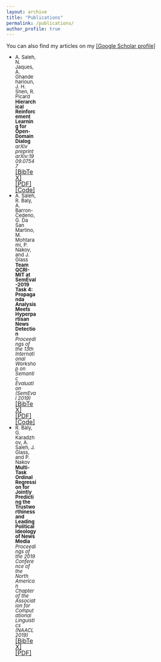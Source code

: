 ```yaml
---
layout: archive
title: "Publications"
permalink: /publications/
author_profile: true
---
```


<style>
@media screen and (min-width: 800px) {
  ul {margin-right: 425px;line-height: 1;}
}
</style>

You can also find my articles on my <a href="https://scholar.google.com/citations?user=XkEZl0gAAAAJ&hl=en">[Google Scholar profile]</a>

<ul>
<li ><font size="2.5"> A. Saleh, N. Jaques, A. Ghandeharioun, J. H. Shen, R. Picard</font>
  <br><font size="2.5"><b>Hierarchical Reinforcement Learning for Open-Domain Dialog</b></font><br>
<font size="2.5"><i>arXiv preprint arXiv:1909.07547</i>
  </font><br />
  <a href="https://github.com/AbdulSaleh/abdulsaleh.github.io/blob/master/_pages/bibtex/saleh2019hier.html"><font size="3">[BibTeX]</font></a>
  <a href="https://arxiv.org/pdf/1909.07547.pdf"><font size="3">[PDF]</font></a>
  <a href="https://github.com/natashamjaques/neural_chat/tree/master/HierarchicalRL"><font size="3">[Code]</font></a>
 
</li>
  
  
<li ><font size="2.5"> A. Saleh, R. Baly, A. Barron-Cedeno, G. Da San Martino, M. Mohtarami, P. Nakov, and J. Glass</font>
  <br><font size="2.5"><b>Team QCRI-MIT at SemEval-2019 Task 4: Propaganda Analysis Meets Hyperpartisan News Detection</b></font><br>
<font size="2.5"><i>Proceedings of the 13th International Workshop on Semantic Evaluation (SemEval 2019)</i>
  </font><br />
  <a href="https://github.com/AbdulSaleh/abdulsaleh.github.io/blob/master/_pages/bibtex/saleh2019team.html"><font size="3">[BibTeX]</font></a>
  <a href="https://arxiv.org/pdf/1904.03513.pdf"><font size="3">[PDF]</font></a>
  <a href="https://github.com/AbdulSaleh/QCRI-MIT-SemEval2019-Task4"><font size="3">[Code]</font></a>
 
</li>

<li ><font size="2.5"> R. Baly, G. Karadzhov, A. Saleh, J. Glass, and P. Nakov</font>
  <br><font size="2.5"><b>Multi-Task Ordinal Regression for Jointly Predicting the Trustworthiness and Leading Political Ideology of News Media</b></font><br>
<font size="2.5"><i>Proceedings of the 2019 Conference of the North American Chapter of the Association for Computational Linguistics (NAACL 2019)</i>
  </font><br />
  <a href="https://github.com/AbdulSaleh/abdulsaleh.github.io/blob/master/_pages/bibtex/baly2019multi.html"><font size="3">[BibTeX]</font></a>
  <a href="https://arxiv.org/pdf/1904.00542.pdf"><font size="3">[PDF]</font></a> 
</li>
</ul>

